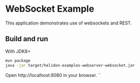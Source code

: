# WebSocket Example

This application demonstrates use of websockets and REST.

## Build and run

With JDK8+
```bash
mvn package
java -jar target/helidon-examples-webserver-websocket.jar
```

Open http://localhost:8080 in your browser.
``
